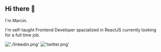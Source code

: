 ## Hi there 👋

 I'm Marcin.
 
 I'm self-taught Frontend Developer spacialized in ReactJS currently looking for a full time job.
 
 !['./linkedin.png'](https://www.linkedin.com/in/marcin-fiuk-0b498b241/)
 !['twitter.png'](https://twitter.com/marcin_fiuk)

